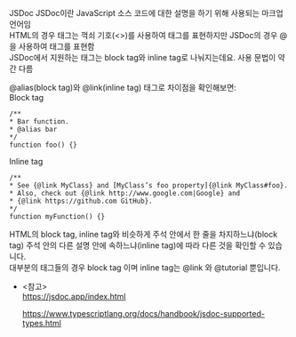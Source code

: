 JSDoc
JSDoc이란 JavaScript 소스 코드에 대한 설명을 하기 위해 사용되는 마크업 언어임  
HTML의 경우 태그는 꺽쇠 기호(<>)를 사용하여 태그를 표현하지만 JSDoc의 경우 @을 사용하여 태그를 표현함  
JSDoc에서 지원하는 태그는 block tag와 inline tag로 나눠지는데요. 사용 문법이 약간 다름  
  
@alias(block tag)와 @link(inline tag) 태그로 차이점을 확인해보면:  
Block tag  
```
/**
* Bar function.
* @alias bar
*/
function foo() {}
```
  
Inline tag  
```
/**
* See {@link MyClass} and [MyClass’s foo property]{@link MyClass#foo}.
* Also, check out {@link http://www.google.com|Google} and
* {@link https://github.com GitHub}.
*/
function myFunction() {}
```  
HTML의 block tag, inline tag와 비슷하게 주석 안에서 한 줄을 차지하느냐(block tag) 주석 안의 다른 설명 안에 속하느냐(inline tag)에 따라 다른 것을 확인할 수 있습니다.  
대부분의 태그들의 경우 block tag 이며 inline tag는 @link 와 @tutorial 뿐입니다.  

- <참고>  
https://jsdoc.app/index.html  
  
  https://www.typescriptlang.org/docs/handbook/jsdoc-supported-types.html  

  
    
